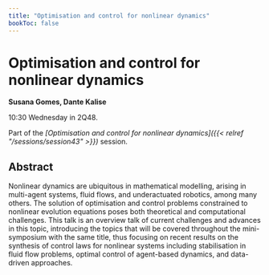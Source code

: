 ```yaml
---
title: "Optimisation and control for nonlinear dynamics"
bookToc: false
---
```


# Optimisation and control for nonlinear dynamics

**Susana Gomes, Dante Kalise**

10:30 Wednesday in 2Q48.

Part of the *[Optimisation and control for nonlinear dynamics]({{< relref "/sessions/session43" >}})* session.

## Abstract

Nonlinear dynamics are ubiquitous in mathematical modelling, arising in multi-agent systems, fluid flows, and underactuated robotics, among many others. The solution of optimisation and control problems constrained to nonlinear evolution equations poses both theoretical and computational challenges. This talk is an overview talk of current challenges and advances in this topic, introducing the topics that will be covered throughout the mini-symposium with the same title, thus focusing on recent results on the synthesis of control laws for nonlinear systems including stabilisation in fluid flow problems, optimal control of agent-based dynamics, and
data-driven approaches.


